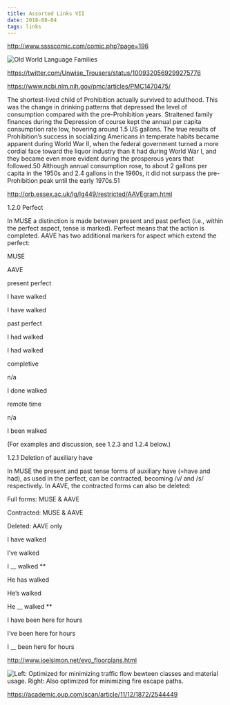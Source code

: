 ```yaml
---
title: Assorted Links VII
date: 2018-08-04
tags: links
---
```


http://www.sssscomic.com/comic.php?page=196

![Old World Language Families](/images/language-tree.jpg)

https://twitter.com/Unwise_Trousers/status/1009320569299275776

https://www.ncbi.nlm.nih.gov/pmc/articles/PMC1470475/

The shortest-lived child of Prohibition actually survived to adulthood. This was the change in drinking patterns that depressed the level of consumption compared with the pre-Prohibition years. Straitened family finances during the Depression of course kept the annual per capita consumption rate low, hovering around 1.5 US gallons. The true results of Prohibition’s success in socializing Americans in temperate habits became apparent during World War II, when the federal government turned a more cordial face toward the liquor industry than it had during World War I, and they became even more evident during the prosperous years that followed.50 Although annual consumption rose, to about 2 gallons per capita in the 1950s and 2.4 gallons in the 1960s, it did not surpass the pre-Prohibition peak until the early 1970s.51

http://orb.essex.ac.uk/lg/lg449/restricted/AAVEgram.html

1.2.0	Perfect

In MUSE a distinction is made between present and past perfect (i.e., within the perfect aspect, tense is marked). Perfect means that the action is completed. AAVE has two additional markers for aspect which extend the perfect:

MUSE

AAVE

present perfect

I have walked

I have walked

past perfect

I had walked

I had walked

completive

n/a

I done walked

remote time

n/a

I been walked

(For examples and discussion, see 1.2.3 and 1.2.4 below.)

1.2.1	Deletion of auxiliary have

In MUSE the present and past tense forms of auxiliary have (=have and had), as used in the perfect, can be contracted, becoming /v/ and /s/ respectively. In AAVE, the contracted forms can also be deleted:

Full forms: MUSE & AAVE

Contracted: MUSE & AAVE

Deleted: AAVE only

I have walked

I’ve walked

I __ walked **

He has walked

He’s walked

He __ walked **

I have been here for hours

I’ve been here for hours

I __ been here for hours

http://www.joelsimon.net/evo_floorplans.html

![Left: Optimized for minimizing traffic flow bewteen classes and material usage. Right: Also optimized for minimizing fire escape paths.](/images/floor-plan.jpg)

https://academic.oup.com/scan/article/11/12/1872/2544449
